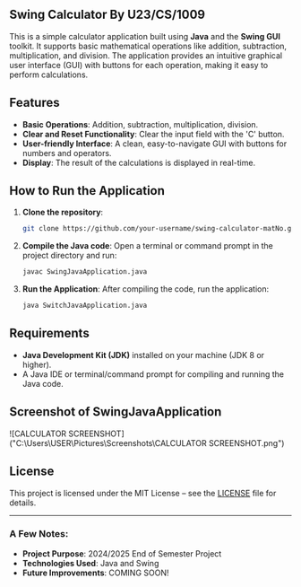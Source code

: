 ## Swing Calculator By U23/CS/1009

This is a simple calculator application built using **Java** and the **Swing GUI** toolkit. It supports basic mathematical operations like addition, subtraction, multiplication, and division. The application provides an intuitive graphical user interface (GUI) with buttons for each operation, making it easy to perform calculations.

## Features

- **Basic Operations**: Addition, subtraction, multiplication, division.
- **Clear and Reset Functionality**: Clear the input field with the 'C' button.
- **User-friendly Interface**: A clean, easy-to-navigate GUI with buttons for numbers and operators.
- **Display**: The result of the calculations is displayed in real-time.

## How to Run the Application

1. **Clone the repository**:
   ```bash
   git clone https://github.com/your-username/swing-calculator-matNo.git
   ```
   
2. **Compile the Java code**:
   Open a terminal or command prompt in the project directory and run:
   ```bash
   javac SwingJavaApplication.java
   ```

3. **Run the Application**:
   After compiling the code, run the application:
   ```bash
   java SwitchJavaApplication.java
   ```

## Requirements

- **Java Development Kit (JDK)** installed on your machine (JDK 8 or higher).
- A Java IDE or terminal/command prompt for compiling and running the Java code.

## Screenshot of SwingJavaApplication
![CALCULATOR SCREENSHOT]("C:\Users\USER\Pictures\Screenshots\CALCULATOR SCREENSHOT.png")


## License

This project is licensed under the MIT License – see the [LICENSE](LICENSE) file for details.

---

### A Few Notes:
- **Project Purpose**: 2024/2025 End of Semester Project
- **Technologies Used**: Java and Swing 
- **Future Improvements**: COMING SOON!



